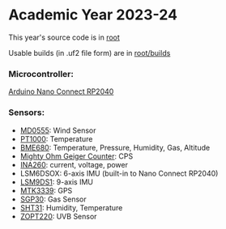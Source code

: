 # Academic Year 2023-24
This year's source code is in [root](/root/)

Usable builds (in .uf2 file form) are in [root/builds](/root/builds/)

### Microcontroller:
[Arduino Nano Connect RP2040](https://docs.arduino.cc/hardware/nano-rp2040-connect/)

### Sensors:
  * [MD0555](https://moderndevice.com/products/wind-sensor-rev-p): Wind Sensor
  * [PT1000](https://microtherm.de/files/microtherm/downloads/mirotherm_PT1000_en.pdf): Temperature
  * [BME680](https://www.adafruit.com/product/3660): Temperature, Pressure, Humidity, Gas, Altitude
  * [Mighty Ohm Geiger Counter](https://mightyohm.com/blog/products/geiger-counter/): CPS 
  * [INA260](https://www.ti.com/product/INA260): current, voltage, power
  * LSM6DSOX: 6-axis IMU (built-in to Nano Connect RP2040)
  * [LSM9DS1](https://www.st.com/en/mems-and-sensors/lsm9ds1.html): 9-axis IMU
  * [MTK3339](https://www.adafruit.com/product/746): GPS
  * [SGP30](https://www.mouser.com/pdfdocs/Sensirion_Gas_Sensors_SGP30_Datasheet_EN-1148053.pdf): Gas Sensor 
  * [SHT31](https://sensirion.com/media/documents/213E6A3B/63A5A569/Datasheet_SHT3x_DIS.pdf): Humidity, Temperature
  * [ZOPT220](https://www.sparkfun.com/products/retired/14264): UVB Sensor
